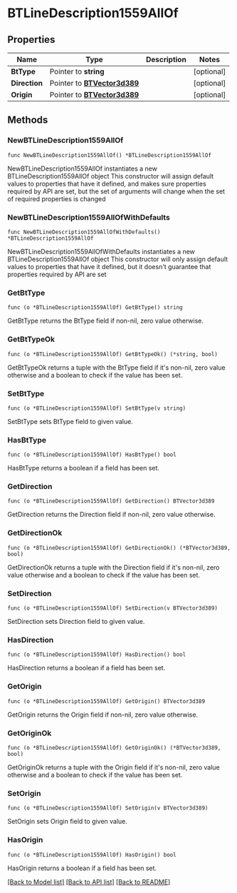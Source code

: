 # BTLineDescription1559AllOf

## Properties

Name | Type | Description | Notes
------------ | ------------- | ------------- | -------------
**BtType** | Pointer to **string** |  | [optional] 
**Direction** | Pointer to [**BTVector3d389**](BTVector3d-389.md) |  | [optional] 
**Origin** | Pointer to [**BTVector3d389**](BTVector3d-389.md) |  | [optional] 

## Methods

### NewBTLineDescription1559AllOf

`func NewBTLineDescription1559AllOf() *BTLineDescription1559AllOf`

NewBTLineDescription1559AllOf instantiates a new BTLineDescription1559AllOf object
This constructor will assign default values to properties that have it defined,
and makes sure properties required by API are set, but the set of arguments
will change when the set of required properties is changed

### NewBTLineDescription1559AllOfWithDefaults

`func NewBTLineDescription1559AllOfWithDefaults() *BTLineDescription1559AllOf`

NewBTLineDescription1559AllOfWithDefaults instantiates a new BTLineDescription1559AllOf object
This constructor will only assign default values to properties that have it defined,
but it doesn't guarantee that properties required by API are set

### GetBtType

`func (o *BTLineDescription1559AllOf) GetBtType() string`

GetBtType returns the BtType field if non-nil, zero value otherwise.

### GetBtTypeOk

`func (o *BTLineDescription1559AllOf) GetBtTypeOk() (*string, bool)`

GetBtTypeOk returns a tuple with the BtType field if it's non-nil, zero value otherwise
and a boolean to check if the value has been set.

### SetBtType

`func (o *BTLineDescription1559AllOf) SetBtType(v string)`

SetBtType sets BtType field to given value.

### HasBtType

`func (o *BTLineDescription1559AllOf) HasBtType() bool`

HasBtType returns a boolean if a field has been set.

### GetDirection

`func (o *BTLineDescription1559AllOf) GetDirection() BTVector3d389`

GetDirection returns the Direction field if non-nil, zero value otherwise.

### GetDirectionOk

`func (o *BTLineDescription1559AllOf) GetDirectionOk() (*BTVector3d389, bool)`

GetDirectionOk returns a tuple with the Direction field if it's non-nil, zero value otherwise
and a boolean to check if the value has been set.

### SetDirection

`func (o *BTLineDescription1559AllOf) SetDirection(v BTVector3d389)`

SetDirection sets Direction field to given value.

### HasDirection

`func (o *BTLineDescription1559AllOf) HasDirection() bool`

HasDirection returns a boolean if a field has been set.

### GetOrigin

`func (o *BTLineDescription1559AllOf) GetOrigin() BTVector3d389`

GetOrigin returns the Origin field if non-nil, zero value otherwise.

### GetOriginOk

`func (o *BTLineDescription1559AllOf) GetOriginOk() (*BTVector3d389, bool)`

GetOriginOk returns a tuple with the Origin field if it's non-nil, zero value otherwise
and a boolean to check if the value has been set.

### SetOrigin

`func (o *BTLineDescription1559AllOf) SetOrigin(v BTVector3d389)`

SetOrigin sets Origin field to given value.

### HasOrigin

`func (o *BTLineDescription1559AllOf) HasOrigin() bool`

HasOrigin returns a boolean if a field has been set.


[[Back to Model list]](../README.md#documentation-for-models) [[Back to API list]](../README.md#documentation-for-api-endpoints) [[Back to README]](../README.md)


